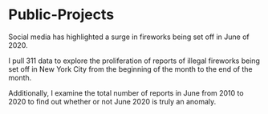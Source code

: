 # Public-Projects
 
Social media has highlighted a surge in fireworks being set off in June of 2020. 

I pull 311 data to explore the proliferation of reports of illegal fireworks being set off in New York City from the beginning of the month to the end of the month. 

Additionally, I examine the total number of reports in June from 2010 to 2020 to find out whether or not June 2020 is truly an anomaly.
